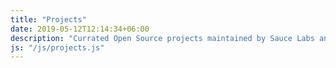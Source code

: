 ```yaml
---
title: "Projects"
date: 2019-05-12T12:14:34+06:00
description: "Currated Open Source projects maintained by Sauce Labs and the Open Source Program Office."
js: "/js/projects.js"
---
```

